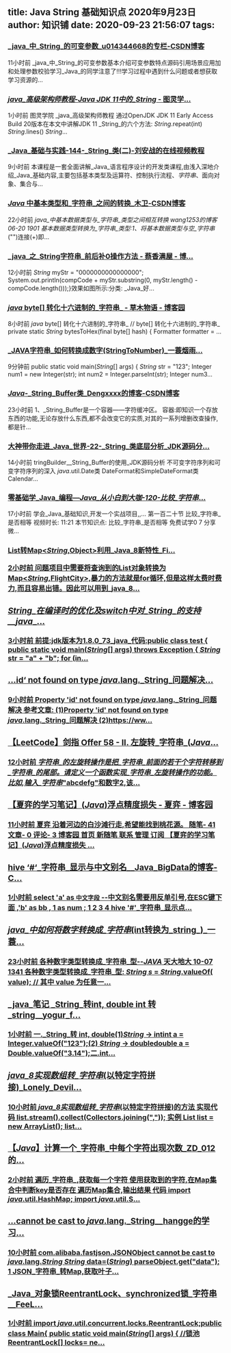 
title: Java String 基础知识点 2020年9月23日
author: 知识铺
date: 2020-09-23 21:56:07
tags: 
---
  
### [_java_中_String_的可变参数_u014344668的专栏-CSDN博客](https://zshipu.com/t?url=https://blog.csdn.net/u014344668/article/details/108747375)

 11小时前 _java_中_String_的可变参数基本介绍可变参数特点源码引用场景应用加和处理参数校验学习_Java_的同学注意了!!!学习过程中遇到什么问题或者想获取学习资源的...

### [_java_高级架构师教程-_Java_ JDK 11中的_String_ - 图灵学...](https://zshipu.com/t?url=https://www.cnblogs.com/tulingxueyuan/p/13720776.html)

 1小时前 图灵学院 _java_高级架构师教程 通过OpenJDK JDK 11 Early Access Build 20版本在本文中讲解JDK 11 _String_的六个方法: _String_.repeat(int) _String_.lines() _String_...

### [_Java_基础与实践-144-_String_类(二)-刘安战的在线视频教程](https://zshipu.com/t?url=https://edu.csdn.net/course/play/9004/379291)

 9小时前 本课程是一套全面讲解_Java_语言程序设计的开发类课程,由浅入深地介绍_Java_基础内容,主要包括基本类型及运算符、控制执行流程、_字符串_、面向对象、集合与...

### [_Java_ 中基本类型和_字符串_之间的转换_木卫-CSDN博客](https://zshipu.com/t?url=https://blog.csdn.net/qq_39247931/article/details/108743455)

 22小时前 _java_中基本数据类型与_字符串_类型之间相互转换 wang1253的博客 06-20 1901 基本数据类型转换为_字符串_类型:1、将基本数据类型与空_字符串_("")连接(+)即...

### [_java_之_String字符串_前后补0操作方法 - 蔡香满屋 - 博...](https://zshipu.com/t?url=https://www.cnblogs.com/caiguangbi-53/p/13716394.html)

 12小时前 _String_ myStr = "0000000000000000"; System.out.println(compCode + myStr.substring(0, myStr.length() - compCode.length()));}效果如图所示:分类: _Java_好...

### [_java_ byte[] 转化十六进制的_字符串_ - 草木物语 - 博客园](https://zshipu.com/t?url=https://www.cnblogs.com/ooo0/p/13717732.html)

 8小时前 _java_ byte[] 转化十六进制的_字符串_ // byte[] 转化十六进制的_字符串_ private static _String_ bytesToHex(final byte[] hash) { Formatter formatter = ...

### [_JAVA字符串_如何转换成数字(StringToNumber)_一蓑烟雨...](https://zshipu.com/t?url=https://blog.csdn.net/QGhurt/article/details/108762569)

 9分钟前 public static void main(_String_[] args) { _String_ str = "123"; Integer num1 = new Integer(str); int num2 = Integer.parseInt(str); Integer num3...

### [_Java_-_String_Buffer类_Dengxxxx的博客-CSDN博客](https://zshipu.com/t?url=https://blog.csdn.net/Dengxxxx/article/details/108742112)

 23小时前 1、_String_Buffer是一个容器——字符缓冲区。 容器:即知识一个存放东西的功能,无论存放什么东西,都不会改变它的实质,对其的一系列增删改查操作,都是针...

### [大神带你走进_Java_世界-22-_String_类底层分析_JDK源码分...](https://zshipu.com/t?url=https://edu.csdn.net/course/play/25187/306927)

 14小时前 tringBuilder__String_Buffer的使用_JDK源码分析 不可变字符序列和可变字符序列的深入 _java_.util.Date类 DateFormat和SimpleDateFormat类 Calendar...

### [零基础学_Java_编程—_Java_从小白到大咖-120-比较_字符串_...](https://zshipu.com/t?url=https://edu.csdn.net/course/play/25100/296032)

 17小时前 学会_Java_基础知识,开发一个实战项目,,... 第一百二十节 比较_字符串_是否相等 视频时长: 11:21 本节知识点: 比较_字符串_是否相等 免费试学0 7 分享 微...

### [List<Object>转Map<_String_,Object>利用_Java_8新特性_Fi...](https://zshipu.com/t?url=https://blog.csdn.net/FiveStarsGeneral/article/details/108759477)

 2小时前 问题项目中需要将查询到的List对象转换为Map<_String_,FlightCity>,暴力的方法就是for循环,但是这样太费时费力,而且容易出错。因此可以用到_java_8...

### [_String_在编译时的优化及switch中对_String_的支持__java__...](https://zshipu.com/t?url=https://blog.csdn.net/java_t_t/article/details/108758441)

 3小时前 前提:jdk版本为1.8.0_73_java_代码:public class test { public static void main(_String_[] args) throws Exception { _String_ str = "a" + "b"; for (in...

### [...id‘ not found on type _java_.lang._String_问题解决...](https://zshipu.com/t?url=https://blog.csdn.net/p15097962069/article/details/108750427)

 9小时前 Property 'id' not found on type _java_.lang._String_问题解决 参考文章: (1)Property 'id' not found on type _java_.lang._String_问题解决 (2)https://ww...

### [【LeetCode】剑指 Offer 58 - II. 左旋转_字符串_(_Java_...](https://zshipu.com/t?url=https://blog.csdn.net/qq_36903261/article/details/108746035)

 12小时前 _字符串_的左旋转操作是把_字符串_前面的若干个字符转移到_字符串_的尾部。请定义一个函数实现_字符串_左旋转操作的功能。比如,输入_字符串_"abcdefg"和数字2,该...

### [【夏弈的学习笔记】(_Java_)浮点精度损失 - 夏弈 - 博客园](https://zshipu.com/t?url=https://www.cnblogs.com/BlackString/p/13716877.html)

 11小时前 夏弈 沿着河边的白沙滩行走,希望能找到桃花源。 随笔- 41 文章- 0 评论- 3 博客园 首页 新随笔 联系 管理 订阅 【夏弈的学习笔记】(_Java_)浮点精度损失 ...

### [hive ‘#‘_字符串_显示与中文别名__Java_BigData的博客-C...](https://zshipu.com/t?url=https://blog.csdn.net/JavaBigData/article/details/108760860)

 1小时前 select 'a' as `中文字段` --**中文别名需要用反单引号**,在ESC键下面 ,'b' as bb , 1 as num ; 1 2 3 4 hive '#'_字符串_显示点...

### [_java_中如何将数字转换成_字符串_(int转换为_string_)_一蓑...](https://zshipu.com/t?url=https://blog.csdn.net/QGhurt/article/details/108742938)

 23小时前 各种数字类型转换成_字符串_型--_JAVA_ 天大地大 10-07 1341 各种数字类型转换成_字符串_型: _String s_ = _String_.valueOf( value); // 其中 value 为任意一...

### [_java_笔记 _String_转int, double int 转 _string__yogur_f...](https://zshipu.com/t?url=https://blog.csdn.net/yogur_father/article/details/108761288)

 1小时前 一._String_转 int, double(1)_String_ -> intint a = Integer.valueOf("123");(2) _String_ -> doubledouble a = Double.valueOf("3.14");二.int...

### [_java_8实现数组转_字符串_(以特定字符拼接)_Lonely_Devil...](https://zshipu.com/t?url=https://blog.csdn.net/Lonely_Devil/article/details/108749811)

 10小时前 _java_8实现数组转_字符串_(以特定字符拼接)的方法 实现代码 list.stream().collect(Collectors.joining(",")); 实例 List list = new ArrayList(); list...

### [【_Java_】计算一个_字符串_中每个字符出现次数_ZD_012的...](https://zshipu.com/t?url=https://blog.csdn.net/ZD_012/article/details/108759698)

 2小时前 遍历_字符串_,获取每一个字符 使用获取到的字符,在Map集合中判断key是否存在 遍历Map集合,输出结果 代码 import _java_.util.HashMap; import _java_.util.S...

### [...cannot be cast to _java_.lang._String__hangge的学习...](https://zshipu.com/t?url=https://blog.csdn.net/chenhangx/article/details/108748453)

 10小时前 com.alibaba.fastjson.JSONObject cannot be cast to _java_.lang._String_ _String_ data=(_String_) parseObject.get("data"); 1 JSON_字符串_转Map,获取叶子...

### [_Java_对象锁ReentrantLock、synchronized锁_字符串__FeeL...](https://zshipu.com/t?url=https://blog.csdn.net/qq_32182637/article/details/108760581)

 1小时前 import _java_.util.concurrent.locks.ReentrantLock;public class Main{ public static void main(_String_[] args) { //锁池 ReentrantLock[] locks= ne...
